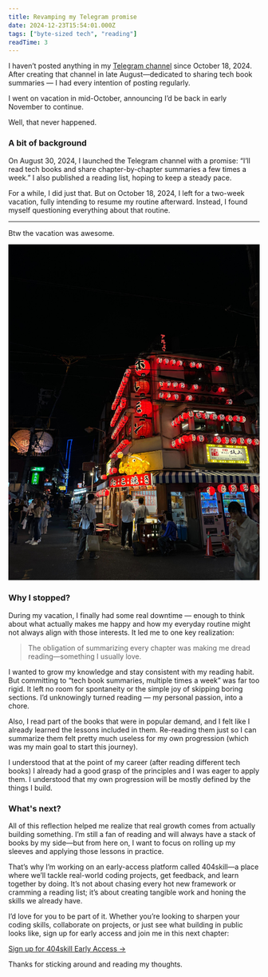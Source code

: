 ```yaml
---
title: Revamping my Telegram promise
date: 2024-12-23T15:54:01.000Z
tags: ["byte-sized tech", "reading"]
readTime: 3
---
```


I haven’t posted anything in my [Telegram channel](https://t.me/booksbytes) since October 18, 2024. After creating that channel in late August—dedicated to sharing tech book summaries — I had every intention of posting regularly. 

I went on vacation in mid-October, announcing I’d be back in early November to continue.

Well, that never happened.

### A bit of background

On August 30, 2024, I launched the Telegram channel with a promise: “I’ll read tech books and share chapter-by-chapter summaries a few times a week.” I also published a reading list, hoping to keep a steady pace.

For a while, I did just that. But on October 18, 2024, I left for a two-week vacation, fully intending to resume my routine afterward. Instead, I found myself questioning everything about that routine.

--- 

Btw the vacation was awesome.

![](../byte-sized-tech-revamp/vacation.jpg)


### Why I stopped?

During my vacation, I finally had some real downtime — enough to think about what actually makes me happy and how my everyday routine might not always align with those interests. It led me to one key realization:

> The obligation of summarizing every chapter was making me dread reading—something I usually love.

I wanted to grow my knowledge and stay consistent with my reading habit. But committing to “tech book summaries, multiple times a week” was far too rigid. It left no room for spontaneity or the simple joy of skipping boring sections. I’d unknowingly turned reading — my personal passion, into a chore.

Also, I read part of the books that were in popular demand, and I felt like I already learned the lessons included in them. Re-reading them just so I can summarize them felt pretty much useless for my own progression (which was my main goal to start this journey).

I understood that at the point of my career (after reading different tech books) I already had a good grasp of the principles and I was eager to apply them. I understood that my own progression will be mostly defined by the things I build.

### What's next?

All of this reflection helped me realize that real growth comes from actually building something. I’m still a fan of reading and will always have a stack of books by my side—but from here on, I want to focus on rolling up my sleeves and applying those lessons in practice.

That’s why I’m working on an early-access platform called 404skill—a place where we’ll tackle real-world coding projects, get feedback, and learn together by doing. It’s not about chasing every hot new framework or cramming a reading list; it’s about creating tangible work and honing the skills we already have.

I’d love for you to be part of it. Whether you’re looking to sharpen your coding skills, collaborate on projects, or just see what building in public looks like, sign up for early access and join me in this next chapter:

[Sign up for 404skill Early Access →](https://404skill.github.io/)

Thanks for sticking around and reading my thoughts.
